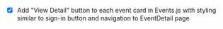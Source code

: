 - [x] Add "View Detail" button to each event card in Events.js with styling similar to sign-in button and navigation to EventDetail page
